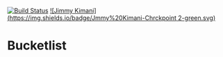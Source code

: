 [![Build Status](https://travis-ci.org/jimmykimani/Bucketlist.svg?branch=master)](https://travis-ci.org/jimmykimani/Bucketlist)
[![Jimmy Kimani](https://img.shields.io/badge/Jmmy%20Kimani-Chrckpoint 2-green.svg)]()
# Bucketlist
